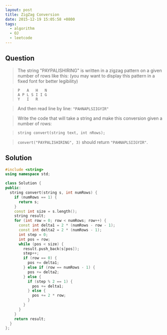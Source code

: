 ```yaml
---
layout: post
title: ZigZag Conversion
date: 2015-12-19 15:05:58 +0800
tags:
  - algorithm
  - OJ
  - leetcode
---
```


Question
--------

> The string "PAYPALISHIRING" is written in a zigzag pattern on a given number
  of rows like this: (you may want to display this pattern in a fixed font for
  better legibility)

>     P   A   H   N
>     A P L S I I G
>     Y   I   R

> And then read line by line: `"PAHNAPLSIIGYIR"`

> Write the code that will take a string and make this conversion given a number
  of rows:

>     string convert(string text, int nRows);

> `convert("PAYPALISHIRING", 3)` should return `"PAHNAPLSIIGYIR"`.

Solution
--------

```cpp
#include <string>
using namespace std;

class Solution {
public:
  string convert(string s, int numRows) {
    if (numRows == 1) {
      return s;
    }
    const int size = s.length();
    string result;
    for (int row = 0; row < numRows; row++) {
      const int delta1 = 2 * (numRows - row - 1);
      const int delta2 = 2 * (numRows - 1);
      int step = 0;
      int pos = row;
      while (pos < size) {
        result.push_back(s[pos]);
        step++;
        if (row == 0) {
          pos += delta1;
        } else if (row == numRows - 1) {
          pos += delta2;
        } else {
          if (step % 2 == 1) {
            pos += delta1;
          } else {
            pos += 2 * row;
          }
        }
      }
    }
    return result;
  }
};
```
